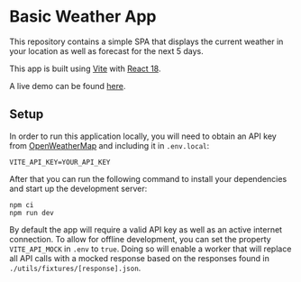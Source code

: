 # Basic Weather App

This repository contains a simple SPA that displays the current weather in your location as well as forecast for the next 5 days.

This app is built using [Vite](https://vitejs.dev/) with [React 18](https://reactjs.org/).

A live demo can be found [here](https://weather-app-wesselkuipers.vercel.app/).

## Setup

In order to run this application locally, you will need to obtain an API key from [OpenWeatherMap](https://home.openweathermap.org/users/sign_up) and including it in `.env.local`:

```
VITE_API_KEY=YOUR_API_KEY
```

After that you can run the following command to install your dependencies and start up the development server:

```
npm ci
npm run dev
```

By default the app will require a valid API key as well as an active internet connection. To allow for offline development, you can set the property `VITE_API_MOCK` in `.env` to `true`. Doing so will enable a worker that will replace all API calls with a mocked response based on the responses found in `./utils/fixtures/[response].json`.
